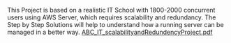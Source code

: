 This Project is based on a realistic IT School with 1800-2000 concurrent users using AWS Server, which requires scalability and redundancy. The Step by Step Solutions will help to understand how a running server can be managed in a better way.  [ABC_IT_scalabilityandRedundencyProject.pdf](https://github.com/user-attachments/files/17724990/ABC_IT_scalabilityandRedundencyProject.pdf)
